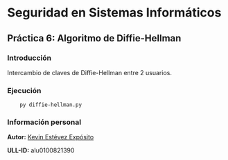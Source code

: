 # Seguridad en Sistemas Informáticos

## Práctica 6: Algoritmo de Diffie-Hellman

### Introducción

Intercambio de claves de Diffie-Hellman entre 2 usuarios.

### Ejecución

~~~
    py diffie-hellman.py
~~~

### Información personal

**Autor:** [Kevin Estévez Expósito](https://alu0100821390.github.io/)

**ULL-ID:** alu0100821390
